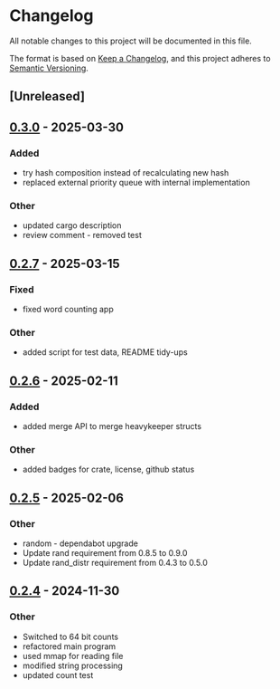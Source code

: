 # Changelog

All notable changes to this project will be documented in this file.

The format is based on [Keep a Changelog](https://keepachangelog.com/en/1.0.0/),
and this project adheres to [Semantic Versioning](https://semver.org/spec/v2.0.0.html).

## [Unreleased]

## [0.3.0](https://github.com/pmcgleenon/heavykeeper-rs/compare/v0.2.7...v0.3.0) - 2025-03-30

### Added

- try hash composition instead of recalculating new hash
- replaced external priority queue with internal implementation

### Other

- updated cargo description
- review comment - removed test

## [0.2.7](https://github.com/pmcgleenon/heavykeeper-rs/compare/v0.2.6...v0.2.7) - 2025-03-15

### Fixed

- fixed word counting app

### Other

- added script for test data, README tidy-ups

## [0.2.6](https://github.com/pmcgleenon/heavykeeper-rs/compare/v0.2.5...v0.2.6) - 2025-02-11

### Added

- added merge API to merge heavykeeper structs

### Other

- added badges for crate, license, github status

## [0.2.5](https://github.com/pmcgleenon/heavykeeper-rs/compare/v0.2.4...v0.2.5) - 2025-02-06

### Other

- random - dependabot upgrade
- Update rand requirement from 0.8.5 to 0.9.0
- Update rand_distr requirement from 0.4.3 to 0.5.0

## [0.2.4](https://github.com/pmcgleenon/heavykeeper-rs/compare/v0.2.3...v0.2.4) - 2024-11-30

### Other

- Switched to 64 bit counts
- refactored main program
- used mmap for reading file
- modified string processing
- updated count test
